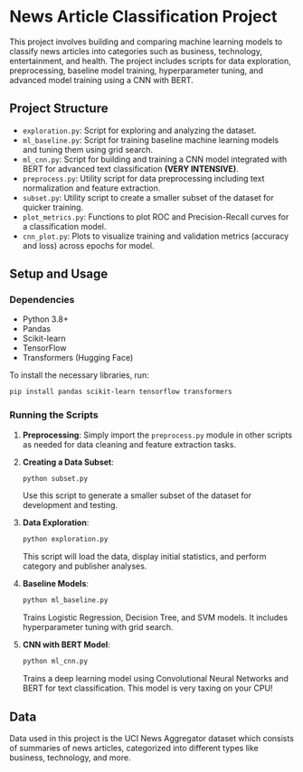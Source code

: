 # News Article Classification Project

This project involves building and comparing machine learning models to classify news articles into categories such as business, technology, entertainment, and health. The project includes scripts for data exploration, preprocessing, baseline model training, hyperparameter tuning, and advanced model training using a CNN with BERT.

## Project Structure

- `exploration.py`: Script for exploring and analyzing the dataset.
- `ml_baseline.py`: Script for training baseline machine learning models and tuning them using grid search.
- `ml_cnn.py`: Script for building and training a CNN model integrated with BERT for advanced text classification **(VERY INTENSIVE)**.
- `preprocess.py`: Utility script for data preprocessing including text normalization and feature extraction.
- `subset.py`: Utility script to create a smaller subset of the dataset for quicker training.
- `plot_metrics.py`: Functions to plot ROC and Precision-Recall curves for a classification model.
- `cnn_plot.py`: Plots to visualize training and validation metrics (accuracy and loss) across epochs for model.

## Setup and Usage

### Dependencies

- Python 3.8+
- Pandas
- Scikit-learn
- TensorFlow
- Transformers (Hugging Face)

To install the necessary libraries, run:
```bash
pip install pandas scikit-learn tensorflow transformers
```

### Running the Scripts

1. **Preprocessing**:
   Simply import the `preprocess.py` module in other scripts as needed for data cleaning and feature extraction tasks.

2. **Creating a Data Subset**:
   ```bash
   python subset.py
   ```
   Use this script to generate a smaller subset of the dataset for development and testing.

3. **Data Exploration**:
   ```bash
   python exploration.py
   ```
   This script will load the data, display initial statistics, and perform category and publisher analyses.

4. **Baseline Models**:
   ```bash
   python ml_baseline.py
   ```
   Trains Logistic Regression, Decision Tree, and SVM models. It includes hyperparameter tuning with grid search.

5. **CNN with BERT Model**:
   ```bash
   python ml_cnn.py
   ```
   Trains a deep learning model using Convolutional Neural Networks and BERT for text classification. This model is very taxing on your CPU!

## Data

Data used in this project is the UCI News Aggregator dataset which consists of summaries of news articles, categorized into different types like business, technology, and more.